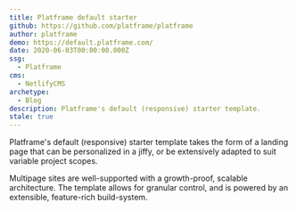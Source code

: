 ```yaml
---
title: Platframe default starter
github: https://github.com/platframe/platframe
author: platframe
demo: https://default.platframe.com/
date: 2020-06-03T00:00:00.000Z
ssg:
  - Platframe
cms:
  - NetlifyCMS
archetype:
  - Blog
description: Platframe's default (responsive) starter template.
stale: true
---
```


Platframe's default (responsive) starter template takes the form of a landing page that can be personalized in a jiffy, or be extensively adapted to suit variable project scopes.  

Multipage sites are well-supported with a growth-proof, scalable architecture. The template allows for granular control, and is powered by an extensible, feature-rich build-system.
